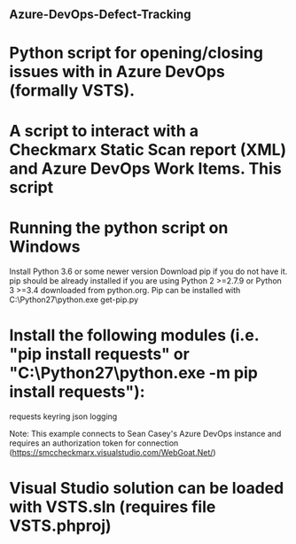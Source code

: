 ## Azure-DevOps-Defect-Tracking
# Python script for opening/closing issues with in Azure DevOps (formally VSTS). 

# A script to interact with a Checkmarx Static Scan report (XML) and Azure DevOps Work Items. This script 

# Running the python script on Windows
Install Python 3.6 or some newer version
Download pip if you do not have it. pip should be already installed if you are using Python 2 >=2.7.9 or Python 3 >=3.4 downloaded from python.org. Pip can be installed with C:\Python27\python.exe get-pip.py

# Install the following modules (i.e. "pip install requests" or "C:\Python27\python.exe -m pip install requests"):
  requests
  keyring
  json
  logging
  
Note: This example connects to Sean Casey's Azure DevOps instance and requires an authorization token for connection (https://smccheckmarx.visualstudio.com/WebGoat.Net/)

# Visual Studio solution can be loaded with VSTS.sln (requires file VSTS.phproj)

